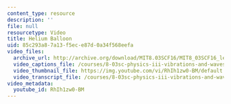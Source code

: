 ```yaml
---
content_type: resource
description: ''
file: null
resourcetype: Video
title: Helium Balloon
uid: 85c293a8-7a13-f5ec-e87d-0a34f568eefa
video_files:
  archive_url: http://archive.org/download/MIT8.03SCF16/MIT8_03SCF16_lec11_300k.mp4
  video_captions_file: /courses/8-03sc-physics-iii-vibrations-and-waves-fall-2016/799e2db2050e590fa383bb595a8d5b0e_RhIh1zw0-BM.vtt
  video_thumbnail_file: https://img.youtube.com/vi/RhIh1zw0-BM/default.jpg
  video_transcript_file: /courses/8-03sc-physics-iii-vibrations-and-waves-fall-2016/a150b8474469dbccfd82b15bc826df43_RhIh1zw0-BM.pdf
video_metadata:
  youtube_id: RhIh1zw0-BM
---
```

